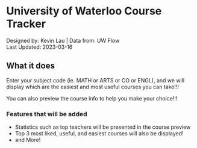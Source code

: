 # University of Waterloo Course Tracker


Designed by: Kevin Lau | Data from: UW Flow<br>
Last Updated: 2023-03-16<br>

## What it does
Enter your subject code (ie. MATH or ARTS or CO or ENGL), and we will display which are the easiest and most useful courses you can take!!! <br>

You can also preview the course info to help you make your choice!!!

### Features that will be added
* Statistics such as top teachers will be presented in the course preview
* Top 3 most liked, useful, and easiest courses will also be displayed!
* and More!


